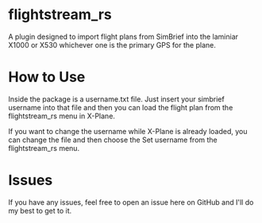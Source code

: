 # flightstream_rs
A plugin designed to import flight plans from SimBrief into the laminiar X1000 or X530 whichever one is the primary GPS for the plane.

# How to Use
Inside the package is a username.txt file. Just insert your simbrief username into that file and then you can load the flight plan from the flightstream_rs menu in X-Plane.

If you want to change the username while X-Plane is already loaded, you can change the file and then choose the Set username from the flightstream_rs menu.

# Issues
If you have any issues, feel free to open an issue here on GitHub and I'll do my best to get to it.
